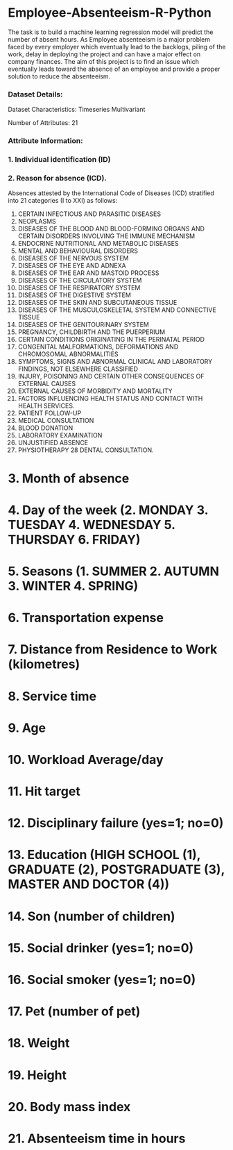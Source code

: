 # Employee-Absenteeism-R-Python
The task is to build a machine learning regression model will predict the number of absent hours. As Employee absenteeism is a major problem faced by every employer which eventually lead to the backlogs, piling of the work, delay in deploying the project and can have a major effect on company finances. The aim of this project is to find an issue which eventually leads toward the absence of an employee and provide a proper solution to reduce the absenteeism.

### Dataset Details:
Dataset Characteristics: Timeseries Multivariant

Number of Attributes: 21

### Attribute Information:
### 1. Individual identification (ID)
### 2. Reason for absence (ICD).
Absences attested by the International Code of Diseases (ICD) stratified into 21 categories (I
to XXI) as follows:
1. CERTAIN INFECTIOUS AND PARASITIC DISEASES
2. NEOPLASMS
3. DISEASES OF THE BLOOD AND BLOOD-FORMING ORGANS AND CERTAIN DISORDERS INVOLVING THE IMMUNE MECHANISM
4. ENDOCRINE NUTRITIONAL AND METABOLIC DISEASES
5. MENTAL AND BEHAVIOURAL DISORDERS
6. DISEASES OF THE NERVOUS SYSTEM
7. DISEASES OF THE EYE AND ADNEXA
8. DISEASES OF THE EAR AND MASTOID PROCESS
9. DISEASES OF THE CIRCULATORY SYSTEM
10. DISEASES OF THE RESPIRATORY SYSTEM
11. DISEASES OF THE DIGESTIVE SYSTEM
12. DISEASES OF THE SKIN AND SUBCUTANEOUS TISSUE
13. DISEASES OF THE MUSCULOSKELETAL SYSTEM AND CONNECTIVE TISSUE
14. DISEASES OF THE GENITOURINARY SYSTEM
15. PREGNANCY, CHILDBIRTH AND THE PUERPERIUM
16. CERTAIN CONDITIONS ORIGINATING IN THE PERINATAL PERIOD
17. CONGENITAL MALFORMATIONS, DEFORMATIONS AND CHROMOSOMAL ABNORMALITIES
18. SYMPTOMS, SIGNS AND ABNORMAL CLINICAL AND LABORATORY FINDINGS, NOT ELSEWHERE CLASSIFIED
19. INJURY, POISONING AND CERTAIN OTHER CONSEQUENCES OF EXTERNAL CAUSES
20. EXTERNAL CAUSES OF MORBIDITY AND MORTALITY
21. FACTORS INFLUENCING HEALTH STATUS AND CONTACT WITH HEALTH SERVICES.
22. PATIENT FOLLOW-UP
23. MEDICAL CONSULTATION
24. BLOOD DONATION
25. LABORATORY EXAMINATION
26. UNJUSTIFIED ABSENCE
27. PHYSIOTHERAPY
28 DENTAL CONSULTATION.
# 3. Month of absence
# 4. Day of the week (2. MONDAY 3. TUESDAY 4. WEDNESDAY 5. THURSDAY 6. FRIDAY)
# 5. Seasons (1. SUMMER 2. AUTUMN 3. WINTER 4. SPRING)
# 6. Transportation expense
# 7. Distance from Residence to Work (kilometres)
# 8. Service time
# 9. Age
# 10. Workload Average/day
# 11. Hit target
# 12. Disciplinary failure (yes=1; no=0)
# 13. Education (HIGH SCHOOL (1), GRADUATE (2), POSTGRADUATE (3), MASTER AND DOCTOR (4))
# 14. Son (number of children)
# 15. Social drinker (yes=1; no=0)
# 16. Social smoker (yes=1; no=0)
# 17. Pet (number of pet)
# 18. Weight
# 19. Height
# 20. Body mass index
# 21. Absenteeism time in hours

